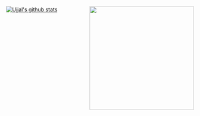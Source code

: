 ### <img align='right' src="https://media.giphy.com/media/fwbZnTftCXVocKzfxR/giphy.gif" width="280">

[![Ujjal's github stats](https://github-readme-stats.vercel.app/api?username=ujjalacharya&show_icons=true&theme=radical&hide=contribs)](https://instagram.com/acharya.uzzol)
